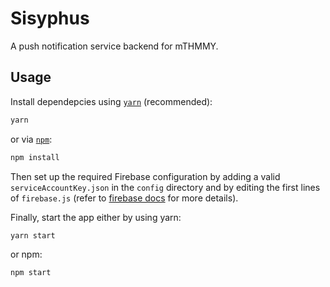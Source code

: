 # Sisyphus

A push notification service backend for mTHMMY.

## Usage

Install dependepcies using [`yarn`](https://yarnpkg.com/) (recommended):

```bash
yarn
```

or via [`npm`](https://www.npmjs.com/):

```bash
npm install
```

Then set up the required Firebase configuration by adding a valid `serviceAccountKey.json` in the `config` directory and by editing the first lines of `firebase.js` (refer to [firebase docs](https://firebase.google.com/docs/admin/setup) for more details).

Finally, start the app either by using yarn:

```bash
yarn start
```

or npm:

```bash
npm start
```
